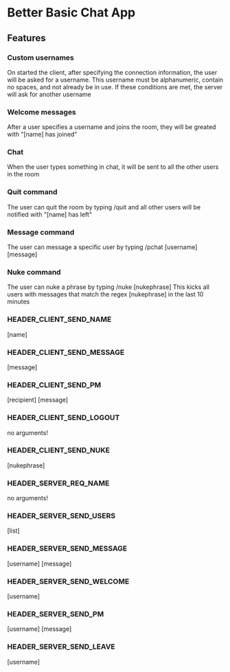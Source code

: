 # Better Basic Chat App
## Features
### Custom usernames
On started the client, after specifying the connection information, the user will be asked for a username. This username must be alphanumeric, contain no spaces, and not already be in use. If these conditions are met, the server will ask for another username
### Welcome messages
After a user specifies a username and joins the room, they will be greated with "[name] has joined"
### Chat
When the user types something in chat, it will be sent to all the other users in the room
### Quit command
The user can quit the room by typing /quit and all other users will be notified with "[name] has left"
### Message command
The user can message a specific user by typing /pchat [username] [message]
### Nuke command
The user can nuke a phrase by typing /nuke [nukephrase]
This kicks all users with messages that match the regex [nukephrase] in the last 10 minutes

### HEADER_CLIENT_SEND_NAME
[name]
### HEADER_CLIENT_SEND_MESSAGE
[message]
### HEADER_CLIENT_SEND_PM
[recipient] [message]
### HEADER_CLIENT_SEND_LOGOUT
no arguments!
### HEADER_CLIENT_SEND_NUKE
[nukephrase]
### HEADER_SERVER_REQ_NAME
no arguments!
### HEADER_SERVER_SEND_USERS
[list]
### HEADER_SERVER_SEND_MESSAGE
[username] [message]
### HEADER_SERVER_SEND_WELCOME
[username]
### HEADER_SERVER_SEND_PM
[username] [message]
### HEADER_SERVER_SEND_LEAVE
[username]
